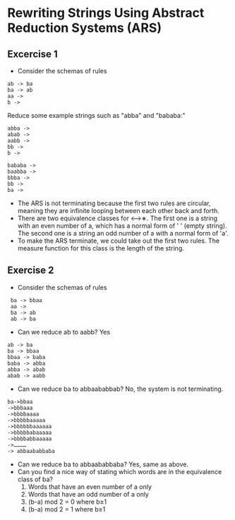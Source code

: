 # Rewriting Strings Using Abstract Reduction Systems (ARS)

## Excercise 1 
* Consider the schemas of rules
```
ab -> ba
ba -> ab
aa ->
b ->
```

Reduce some example strings such as "abba" and "bababa:"
```
abba ->
abab -> 
aabb -> 
bb ->
b ->

bababa -> 
baabba -> 
bbba -> 
bb -> 
ba -> 
```

* The ARS is not terminating because the first two rules are circular, meaning they are infinite looping between each other
back and forth. 
* There are two equivalence classes for ⟷∗. The first one is a string with an even number of a, which has a normal form 
of ' ' (empty string). The second one is a string an odd number of a with a normal form of 'a'.
* To make the ARS terminate, we could take out the first two rules. The measure function for this class is the length of
the string. 


## Exercise 2
* Consider the schemas of rules
```
 ba -> bbaa
 aa ->
 ba -> ab
 ab -> ba
 ```
 
 * Can we reduce ab to aabb? Yes
 ```
ab -> ba 
ba -> bbaa 
bbaa -> baba 
baba -> abba 
abba -> abab 
abab -> aabb 
```
* Can we reduce ba to abbaababbab? No, the system is not terminating. 
```
ba->bbaa
->bbbaaa
->bbbbaaaa
->bbbbbaaaaa
->bbbbbbaaaaaa
->bbbbbabaaaaa
->bbbbabbaaaaa
->…………
-> abbaababbaba
```
* Can we reduce ba to abbaababbaba? Yes, same as above. 
* Can you find a nice way of stating which words are in the equivalence class of ba?
  1. Words that have an even number of a only
  2. Words that have an odd number of a only 
  3. (b-a) mod 2 = 0 where b≥1
  4. (b-a) mod 2 = 1 where  b≥1
 
